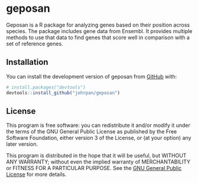 # geposan

Geposan is a R package for analyzing genes based on their position across
species. The package includes gene data from Ensembl. It provides multiple
methods to use that data to find genes that score well in comparison with a
set of reference genes.

## Installation

You can install the development version of geposan from
[GitHub](https://github.com/) with:

```r
# install.packages("devtools")
devtools::install_github("johrpan/geposan")
```

## License

This program is free software: you can redistribute it and/or modify it under
the terms of the GNU General Public License as published by the Free Software
Foundation, either version 3 of the License, or (at your option) any later
version.

This program is distributed in the hope that it will be useful, but WITHOUT ANY
WARRANTY; without even the implied warranty of MERCHANTABILITY or FITNESS FOR A
PARTICULAR PURPOSE. See the
[GNU General Public License](https://www.gnu.org/licenses/gpl-3.0) for more
details.
